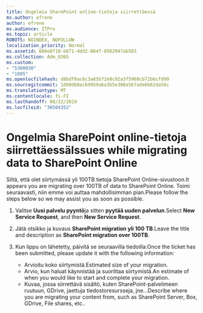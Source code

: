 ```yaml
---
title: Ongelmia SharePoint online-tietoja siirrettäessä
ms.author: efrene
author: efrene
ms.audience: ITPro
ms.topic: article
ROBOTS: NOINDEX, NOFOLLOW
localization_priority: Normal
ms.assetid: 686e8f18-b871-4dd2-864f-8562947ab583
ms.collection: Adm_O365
ms.custom:
- "5300030"
- "1885"
ms.openlocfilehash: d8bdf0ac6c3a65b72e8c92a3f5960cb72b6cfd99
ms.sourcegitcommit: 1d98db8acb9959aba3b5e308a567ade6b62da56c
ms.translationtype: MT
ms.contentlocale: fi-FI
ms.lasthandoff: 08/22/2019
ms.locfileid: "36504352"
---
```

# <a name="issues-while-migrating-data-to-sharepoint-online"></a><span data-ttu-id="aed91-102">Ongelmia SharePoint online-tietoja siirrettäessä</span><span class="sxs-lookup"><span data-stu-id="aed91-102">Issues while migrating data to SharePoint Online</span></span>

<span data-ttu-id="aed91-103">Siltä, että olet siirtymässä yli 100TB tietoja SharePoint Online-sivustoon.</span><span class="sxs-lookup"><span data-stu-id="aed91-103">It appears you are migrating over 100TB of data to SharePoint Online.</span></span> <span data-ttu-id="aed91-104">Toimi seuraavasti, niin emme voi auttaa mahdollisimman pian.</span><span class="sxs-lookup"><span data-stu-id="aed91-104">Please follow the steps below so we may assist you as soon as possible.</span></span> 

1. <span data-ttu-id="aed91-105">Valitse **Uusi palvelu pyyntö**ja sitten **pyytää uuden palvelun**.</span><span class="sxs-lookup"><span data-stu-id="aed91-105">Select **New Service Request**, and then **New Service Request**.</span></span> 
2. <span data-ttu-id="aed91-106">Jätä otsikko ja kuvaus **SharePoint migration yli 100 TB**.</span><span class="sxs-lookup"><span data-stu-id="aed91-106">Leave the title and description as **SharePoint migration over 100TB**.</span></span>
3. <span data-ttu-id="aed91-107">Kun lippu on lähetetty, päivitä se seuraavilla tiedoilla:</span><span class="sxs-lookup"><span data-stu-id="aed91-107">Once the ticket has been submitted, please update it with the following information:</span></span> 

    - <span data-ttu-id="aed91-108">Arvioitu koko siirtymistä.</span><span class="sxs-lookup"><span data-stu-id="aed91-108">Estimated size of your migration.</span></span>
    - <span data-ttu-id="aed91-109">Arvio, kun haluat käynnistää ja suorittaa siirtymistä.</span><span class="sxs-lookup"><span data-stu-id="aed91-109">An estimate of when you would like to start and complete your migration.</span></span>
    - <span data-ttu-id="aed91-110">Kuvaa, jossa siirrettävä sisältö, kuten SharePoint-palvelimeen ruutuun, GDrive, jaettuja tiedostoresursseja, jne...</span><span class="sxs-lookup"><span data-stu-id="aed91-110">Describe where you are migrating your content from, such as SharePoint Server, Box, GDrive, File shares, etc..</span></span>


  

